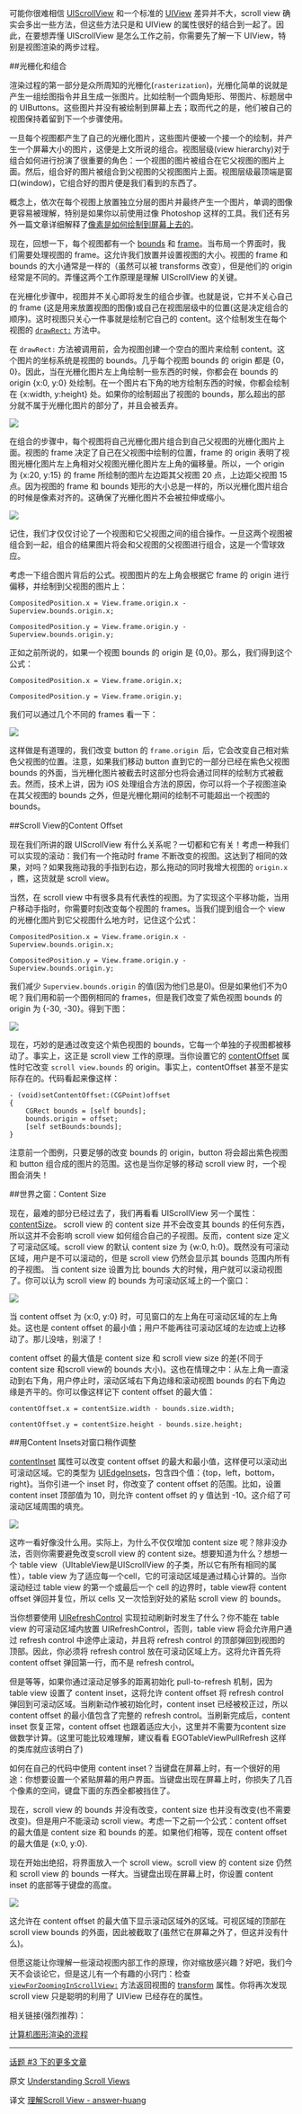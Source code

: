 可能你很难相信 [UIScrollView][1] 和一个标准的 [UIView][2] 差异并不大，scroll view 确实会多出一些方法，但这些方法只是和 UIView 的属性很好的结合到一起了。因此，在要想弄懂 UIScrollView 是怎么工作之前，你需要先了解一下 UIView，特别是视图渲染的两步过程。

##光栅化和组合

渲染过程的第一部分是众所周知的光栅化(`rasterization`)，光栅化简单的说就是产生一组绘图指令并且生成一张图片。比如绘制一个圆角矩形、带图片、标题居中的 UIButtons。这些图片并没有被绘制到屏幕上去；取而代之的是，他们被自己的视图保持着留到下一个步骤使用。

一旦每个视图都产生了自己的光栅化图片，这些图片便被一个接一个的绘制，并产生一个屏幕大小的图片，这便是上文所说的组合。视图层级(view hierarchy)对于组合如何进行扮演了很重要的角色：一个视图的图片被组合在它父视图的图片上面。然后，组合好的图片被组合到父视图的父视图图片上面。视图层级最顶端是窗口(window)，它组合好的图片便是我们看到的东西了。

概念上，依次在每个视图上放置独立分层的图片并最终产生一个图片，单调的图像更容易被理解，特别是如果你以前使用过像 Photoshop 这样的工具。我们还有另外一篇文章详细解释了[像素是如何绘制到屏幕上去的][3]。

现在，回想一下，每个视图都有一个 [bounds][8] 和 [frame][9]。当布局一个界面时，我们需要处理视图的 frame。这允许我们放置并设置视图的大小。视图的 frame 和 bounds 的大小通常是一样的（虽然可以被 transforms 改变），但是他们的 origin 经常是不同的。弄懂这两个工作原理是理解 UIScrollView 的关键。

在光栅化步骤中，视图并不关心即将发生的组合步骤。也就是说，它并不关心自己的 frame (这是用来放置视图的图像)或自己在视图层级中的位置(这是决定组合的顺序)。这时视图只关心一件事就是绘制它自己的 content。这个绘制发生在每个视图的 [`drawRect:`][10] 方法中。

在 `drawRect:` 方法被调用前，会为视图创建一个空白的图片来绘制 content。这个图片的坐标系统是视图的 bounds。几乎每个视图 bounds 的 origin 都是 {0，0}。因此，当在光栅化图片左上角绘制一些东西的时候，你都会在 bounds 的 origin {x:0, y:0} 处绘制。在一个图片右下角的地方绘制东西的时候，你都会绘制在 {x:width, y:height} 处。如果你的绘制超出了视图的 bounds，那么超出的部分就不属于光栅化图片的部分了，并且会被丢弃。

![][4]

在组合的步骤中，每个视图将自己光栅化图片组合到自己父视图的光栅化图片上面。视图的 frame 决定了自己在父视图中绘制的位置，frame 的 origin 表明了视图光栅化图片左上角相对父视图光栅化图片左上角的偏移量。所以，一个 origin 为 {x:20, y:15} 的 frame 所绘制的图片左边距其父视图 20 点，上边距父视图 15 点。因为视图的 frame 和 bounds 矩形的大小总是一样的，所以光栅化图片组合的时候是像素对齐的。这确保了光栅化图片不会被拉伸或缩小。

![][5]

记住，我们才仅仅讨论了一个视图和它父视图之间的组合操作。一旦这两个视图被组合到一起，组合的结果图片将会和父视图的父视图进行组合，这是一个雪球效应。

考虑一下组合图片背后的公式。视图图片的左上角会根据它 frame 的 origin 进行偏移，并绘制到父视图的图片上：

    CompositedPosition.x = View.frame.origin.x - Superview.bounds.origin.x;

    CompositedPosition.y = View.frame.origin.y - Superview.bounds.origin.y;

正如之前所说的，如果一个视图 bounds 的 origin 是 {0,0}。那么，我们得到这个公式：

    CompositedPosition.x = View.frame.origin.x;

    CompositedPosition.y = View.frame.origin.y;
    
我们可以通过几个不同的 frames 看一下：

![][6]

这样做是有道理的，我们改变 button 的 `frame.origin `后，它会改变自己相对紫色父视图的位置。注意，如果我们移动 button 直到它的一部分已经在紫色父视图 bounds 的外面，当光栅化图片被截去时这部分也将会通过同样的绘制方式被截去。然而，技术上讲，因为 iOS 处理组合方法的原因，你可以将一个子视图渲染在其父视图的 bounds 之外，但是光栅化期间的绘制不可能超出一个视图的 bounds。

##Scroll View的Content Offset

现在我们所讲的跟 UIScrollView 有什么关系呢？一切都和它有关！考虑一种我们可以实现的滚动：我们有一个拖动时 frame 不断改变的视图。这达到了相同的效果，对吗？如果我拖动我的手指到右边，那么拖动的同时我增大视图的 `origin.x` ，瞧，这货就是 scroll view。

当然，在 scroll view 中有很多具有代表性的视图。为了实现这个平移功能，当用户移动手指时，你需要时刻改变每个视图的 frames。当我们提到组合一个 view 的光栅化图片到它父视图什么地方时，记住这个公式：

    CompositedPosition.x = View.frame.origin.x - Superview.bounds.origin.x;

    CompositedPosition.y = View.frame.origin.y - Superview.bounds.origin.y;

我们减少 `Superview.bounds.origin` 的值(因为他们总是0)。但是如果他们不为0呢？我们用和前一个图例相同的 frames，但是我们改变了紫色视图 bounds 的 origin 为 {-30, -30}。得到下图：

![][7]

现在，巧妙的是通过改变这个紫色视图的 bounds，它每一个单独的子视图都被移动了。事实上，这正是 scroll view 工作的原理。当你设置它的 [contentOffset][11] 属性时它改变 `scroll view.bounds` 的 origin。事实上，contentOffset 甚至不是实际存在的。代码看起来像这样：

    - (void)setContentOffset:(CGPoint)offset
    {
        CGRect bounds = [self bounds];
        bounds.origin = offset;
        [self setBounds:bounds];
    }

注意前一个图例，只要足够的改变 bounds 的 origin，button 将会超出紫色视图和 button 组合成的图片的范围。这也是当你足够的移动 scroll view 时，一个视图会消失！

##世界之窗：Content Size

现在，最难的部分已经过去了，我们再看看 UIScrollView 另一个属性：[contentSize][12]。
scroll view 的 content size 并不会改变其 bounds 的任何东西，所以这并不会影响 scroll view 如何组合自己的子视图。反而，content size 定义了可滚动区域。scroll view 的默认 content size 为 {w:0, h:0}。既然没有可滚动区域，用户是不可以滚动的，但是 scroll view 仍然会显示其 bounds 范围内所有的子视图。
当 content size 设置为比 bounds 大的时候，用户就可以滚动视图了。你可以认为 scroll view 的 bounds 为可滚动区域上的一个窗口：

![][13]

当 content offset 为 {x:0, y:0} 时，可见窗口的左上角在可滚动区域的左上角处。这也是 content offset 的最小值；用户不能再往可滚动区域的左边或上边移动了。那儿没啥，别滚了！

content offset 的最大值是 content size 和 scroll view size 的差(不同于 content size 和scroll view的 bounds 大小)。这也在情理之中：从左上角一直滚动到右下角，用户停止时，滚动区域右下角边缘和滚动视图 bounds 的右下角边缘是齐平的。你可以像这样记下 content offset 的最大值：

    contentOffset.x = contentSize.width - bounds.size.width;

    contentOffset.y = contentSize.height - bounds.size.height;

##用Content Insets对窗口稍作调整

[contentInset][14] 属性可以改变 content offset 的最大和最小值，这样便可以滚动出可滚动区域。它的类型为 [UIEdgeInsets][15]，包含四个值：{top，left，bottom，right}。当你引进一个 inset 时，你改变了 content offset 的范围。比如，设置 content inset 顶部值为 10，则允许 content offset 的 y 值达到 -10。这介绍了可滚动区域周围的填充。

![][16]

这咋一看好像没什么用。实际上，为什么不仅仅增加 content size 呢？除非没办法，否则你需要避免改变scroll view 的 content size。想要知道为什么？想想一个 table view（UItableView是UIScrollView 的子类，所以它有所有相同的属性），table view 为了适应每一个cell，它的可滚动区域是通过精心计算的。当你滚动经过 table view 的第一个或最后一个 cell 的边界时，table view将 content offset 弹回并复位，所以 cells 又一次恰到好处的紧贴 scroll view 的 bounds。

当你想要使用 [UIRefreshControl][17] 实现拉动刷新时发生了什么？你不能在 table view 的可滚动区域内放置 UIRefreshControl，否则，table view 将会允许用户通过 refresh control 中途停止滚动，并且将 refresh control 的顶部弹回到视图的顶部。因此，你必须将 refresh control 放在可滚动区域上方。这将允许首先将 content offset 弹回第一行，而不是 refresh control。

但是等等，如果你通过滚动足够多的距离初始化 pull-to-refresh 机制，因为 table view 设置了 content inset，这将允许 content offset 将 refresh control 弹回到可滚动区域。当刷新动作被初始化时，content inset 已经被校正过，所以 content offset 的最小值包含了完整的 refresh control。当刷新完成后，content inset 恢复正常，content offset 也跟着适应大小，这里并不需要为content size 做数学计算。(这里可能比较难理解，建议看看 EGOTableViewPullRefresh 这样的类库就应该明白了)

如何在自己的代码中使用 content inset？当键盘在屏幕上时，有一个很好的用途：你想要设置一个紧贴屏幕的用户界面。当键盘出现在屏幕上时，你损失了几百个像素的空间，键盘下面的东西全都被挡住了。

现在，scroll view 的 bounds 并没有改变，content size 也并没有改变(也不需要改变)。但是用户不能滚动 scroll view。考虑一下之前一个公式：content offset 的最大值是 content size 和 bounds 的差。如果他们相等，现在 content offset 的最大值是 {x:0, y:0}.

现在开始出绝招，将界面放入一个 scroll view。scroll view 的 content size 仍然和 scroll view 的 bounds 一样大。当键盘出现在屏幕上时，你设置 content inset 的底部等于键盘的高度。

![][18]

这允许在 content offset 的最大值下显示滚动区域外的区域。可视区域的顶部在 scroll view bounds 的外面，因此被截取了(虽然它在屏幕之外了，但这并没有什么)。

但愿这能让你理解一些滚动视图内部工作的原理，你对缩放感兴趣？好吧，我们今天不会谈论它，但是这儿有一个有趣的小窍门：检查 [`viewForZoomingInScrollView:`][20] 方法返回视图的 [transform][19] 属性。你将再次发现 scroll view 只是聪明的利用了 UIView 已经存在的属性。

相关链接(强烈推荐)：

[计算机图形渲染的流程][21]

---

[话题 #3 下的更多文章][22]


   [1]: http://developer.apple.com/library/ios/#documentation/uikit/reference/UIScrollView_Class/Reference/UIScrollView.html
   [2]: https://developer.apple.com/library/ios/documentation/UIKit/Reference/UIView_Class/UIView/UIView.html
   [3]: http://objccn.io/issue-3-1/
   [4]: http://img.objccn.io/issue-3/SV2.png
   [5]: http://img.objccn.io/issue-3/SV1.png
   [6]: http://img.objccn.io/issue-3/SV3.png
   [7]: http://img.objccn.io/issue-3/SV4.png
   [8]: https://developer.apple.com/library/ios/documentation/UIKit/Reference/UIView_Class/UIView/UIView.html#//apple_ref/occ/instp/UIView/bounds
   [9]: https://developer.apple.com/library/ios/documentation/UIKit/Reference/UIView_Class/UIView/UIView.html#//apple_ref/occ/instp/UIView/frame
   [10]: https://developer.apple.com/library/ios/documentation/UIKit/Reference/UIView_Class/UIView/UIView.html#//apple_ref/occ/instm/UIView/drawRect:
   [11]: https://developer.apple.com/library/ios/documentation/uikit/reference/UIScrollView_Class/Reference/UIScrollView.html#//apple_ref/occ/instp/UIScrollView/contentOffset
   [12]: https://developer.apple.com/library/ios/documentation/uikit/reference/UIScrollView_Class/Reference/UIScrollView.html#//apple_ref/occ/instp/UIScrollView/contentSize
   [13]: http://img.objccn.io/issue-3/SV5.png
   [14]: https://developer.apple.com/library/ios/documentation/uikit/reference/UIScrollView_Class/Reference/UIScrollView.html#//apple_ref/occ/instp/UIScrollView/contentInset
   [15]: https://developer.apple.com/library/ios/documentation/uikit/reference/UIKitDataTypesReference/Reference/reference.html#//apple_ref/doc/c_ref/UIEdgeInsets
   [16]: http://img.objccn.io/issue-3/SV6.png  
   [17]: https://developer.apple.com/library/ios/documentation/uikit/reference/UIRefreshControl_class/Reference/Reference.html
   [18]: http://img.objccn.io/issue-3/SV7.png
   [19]: https://developer.apple.com/library/ios/documentation/UIKit/Reference/UIView_Class/UIView/UIView.html#//apple_ref/occ/instp/UIView/transform
   [20]: http://developer.apple.com/library/ios/#documentation/uikit/reference/UIScrollViewDelegate_Protocol/Reference/UIScrollViewDelegate.html#//apple_ref/doc/uid/TP40006923-CH3-SW7
   [21]: http://bbs.weiphone.com/read-htm-tid-6880069.html
   [22]: http://objccn.io/issue-3/

原文 [Understanding Scroll Views](http://www.objc.io/issue-3/scroll-view.html)
   
译文 [理解Scroll View - answer-huang](http://answerhuang.duapp.com/index.php/2013/11/04/understanding-scroll-view/)
